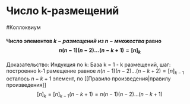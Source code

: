 # Число k-размещений
#Коллоквиум 
#### Число элементов $k-размещений \ из \ {n}-множества$ равно $$n(n-1)(n-2)...(n-k+1) = [n]_k$$
Доказательство:
Индукция по k:
База k = 1 - k размещений, шаг: построенно k-1 рамещение равное $n(n-1)(n-2)...(n-k+2) = [n]_{k-1}$
осталось $n-k+1$ элемент, по [[Правило произведения|правилу произведения]]
$$[n]_k = [n]_{k-1}(n-k+1) = n(n-1)(n-2)...(n-k+1)$$


